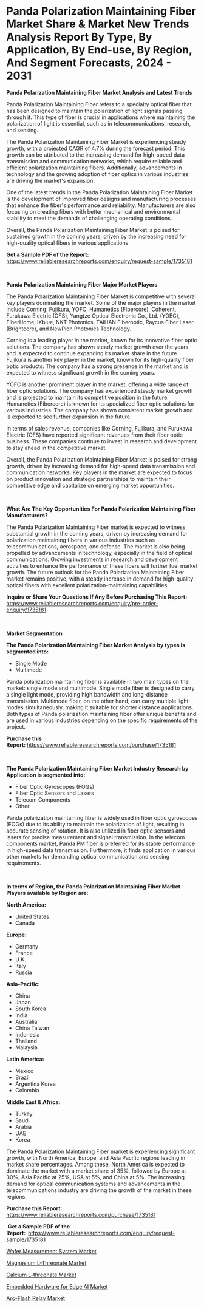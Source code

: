 <p><h1>Panda Polarization Maintaining Fiber Market Share & Market New Trends Analysis Report By Type, By Application, By End-use, By Region, And Segment Forecasts, 2024 - 2031</h1></p><p><strong>Panda Polarization Maintaining Fiber Market Analysis and Latest Trends</strong></p>
<p><p>Panda Polarization Maintaining Fiber refers to a specialty optical fiber that has been designed to maintain the polarization of light signals passing through it. This type of fiber is crucial in applications where maintaining the polarization of light is essential, such as in telecommunications, research, and sensing.</p><p>The Panda Polarization Maintaining Fiber Market is experiencing steady growth, with a projected CAGR of 4.7% during the forecast period. This growth can be attributed to the increasing demand for high-speed data transmission and communication networks, which require reliable and efficient polarization maintaining fibers. Additionally, advancements in technology and the growing adoption of fiber optics in various industries are driving the market's expansion.</p><p>One of the latest trends in the Panda Polarization Maintaining Fiber Market is the development of improved fiber designs and manufacturing processes that enhance the fiber's performance and reliability. Manufacturers are also focusing on creating fibers with better mechanical and environmental stability to meet the demands of challenging operating conditions.</p><p>Overall, the Panda Polarization Maintaining Fiber Market is poised for sustained growth in the coming years, driven by the increasing need for high-quality optical fibers in various applications.</p></p>
<p><strong>Get a Sample PDF of the Report:&nbsp;</strong> <a href="https://www.reliableresearchreports.com/enquiry/request-sample/1735181">https://www.reliableresearchreports.com/enquiry/request-sample/1735181</a></p>
<p>&nbsp;</p>
<p><strong>Panda Polarization Maintaining Fiber Major Market Players</strong></p>
<p><p>The Panda Polarization Maintaining Fiber Market is competitive with several key players dominating the market. Some of the major players in the market include Corning, Fujikura, YOFC, Humanetics (Fibercore), Coherent, Furukawa Electric (OFS), Yangtze Optical Electronic Co., Ltd. (YOEC), FiberHome, iXblue, NKT Photonics, TAIHAN Fiberoptic, Raycus Fiber Laser (Brightcore), and NewPion Photonics Technology.</p><p>Corning is a leading player in the market, known for its innovative fiber optic solutions. The company has shown steady market growth over the years and is expected to continue expanding its market share in the future. Fujikura is another key player in the market, known for its high-quality fiber optic products. The company has a strong presence in the market and is expected to witness significant growth in the coming years.</p><p>YOFC is another prominent player in the market, offering a wide range of fiber optic solutions. The company has experienced steady market growth and is projected to maintain its competitive position in the future. Humanetics (Fibercore) is known for its specialized fiber optic solutions for various industries. The company has shown consistent market growth and is expected to see further expansion in the future.</p><p>In terms of sales revenue, companies like Corning, Fujikura, and Furukawa Electric (OFS) have reported significant revenues from their fiber optic business. These companies continue to invest in research and development to stay ahead in the competitive market.</p><p>Overall, the Panda Polarization Maintaining Fiber Market is poised for strong growth, driven by increasing demand for high-speed data transmission and communication networks. Key players in the market are expected to focus on product innovation and strategic partnerships to maintain their competitive edge and capitalize on emerging market opportunities.</p></p>
<p>&nbsp;</p>
<p><strong>What Are The Key Opportunities For Panda Polarization Maintaining Fiber Manufacturers?</strong></p>
<p><p>The Panda Polarization Maintaining Fiber market is expected to witness substantial growth in the coming years, driven by increasing demand for polarization maintaining fibers in various industries such as telecommunications, aerospace, and defense. The market is also being propelled by advancements in technology, especially in the field of optical communications. Growing investments in research and development activities to enhance the performance of these fibers will further fuel market growth. The future outlook for the Panda Polarization Maintaining Fiber market remains positive, with a steady increase in demand for high-quality optical fibers with excellent polarization-maintaining capabilities.</p></p>
<p><strong>Inquire or Share Your Questions If Any Before Purchasing This Report:</strong> <a href="https://www.reliableresearchreports.com/enquiry/pre-order-enquiry/1735181">https://www.reliableresearchreports.com/enquiry/pre-order-enquiry/1735181</a></p>
<p>&nbsp;</p>
<p><strong>Market Segmentation</strong></p>
<p><strong>The Panda Polarization Maintaining Fiber Market Analysis by types is segmented into:</strong></p>
<p><ul><li>Single Mode</li><li>Multimode</li></ul></p>
<p><p>Panda polarization maintaining fiber is available in two main types on the market: single mode and multimode. Single mode fiber is designed to carry a single light mode, providing high bandwidth and long-distance transmission. Multimode fiber, on the other hand, can carry multiple light modes simultaneously, making it suitable for shorter distance applications. Both types of Panda polarization maintaining fiber offer unique benefits and are used in various industries depending on the specific requirements of the project.</p></p>
<p><strong>Purchase this Report:&nbsp;</strong><a href="https://www.reliableresearchreports.com/purchase/1735181">https://www.reliableresearchreports.com/purchase/1735181</a></p>
<p>&nbsp;</p>
<p><strong>The Panda Polarization Maintaining Fiber Market Industry Research by Application is segmented into:</strong></p>
<p><ul><li>Fiber Optic Gyroscopes (FOGs)</li><li>Fiber Optic Sensors and Lasers</li><li>Telecom Components</li><li>Other</li></ul></p>
<p><p>Panda polarization maintaining fiber is widely used in fiber optic gyroscopes (FOGs) due to its ability to maintain the polarization of light, resulting in accurate sensing of rotation. It is also utilized in fiber optic sensors and lasers for precise measurement and signal transmission. In the telecom components market, Panda PM fiber is preferred for its stable performance in high-speed data transmission. Furthermore, it finds application in various other markets for demanding optical communication and sensing requirements.</p></p>
<p>&nbsp;</p>
<p><strong>In terms of Region, the Panda Polarization Maintaining Fiber Market Players available by Region are:</strong></p>
<p>
    <p> <strong> North America: </strong>
        <ul>
            <li>United States</li>
            <li>Canada</li>
        </ul>
        </p> 
    <p> <strong> Europe: </strong>
        <ul>
            <li>Germany</li>
            <li>France</li>
            <li>U.K.</li>
            <li>Italy</li>
            <li>Russia</li>
        </ul>
        </p> 
    <p> <strong> Asia-Pacific: </strong>
        <ul>
            <li>China</li>
            <li>Japan</li>
            <li>South Korea</li>
            <li>India</li>
            <li>Australia</li>
            <li>China Taiwan</li>
            <li>Indonesia</li>
            <li>Thailand</li>
            <li>Malaysia</li>
        </ul>
        </p> 
    <p> <strong> Latin America: </strong>
        <ul>
            <li>Mexico</li>
            <li>Brazil</li>
            <li>Argentina Korea</li>
            <li>Colombia</li>
        </ul>
        </p> 
    <p> <strong> Middle East & Africa: </strong>
        <ul>
            <li>Turkey</li>
            <li>Saudi</li>
            <li>Arabia</li>
            <li>UAE</li>
            <li>Korea</li>
        </ul>
    </p>
    </p>
<p><p>The Panda Polarization Maintaining Fiber market is experiencing significant growth, with North America, Europe, and Asia Pacific regions leading in market share percentages. Among these, North America is expected to dominate the market with a market share of 35%, followed by Europe at 30%, Asia Pacific at 25%, USA at 5%, and China at 5%. The increasing demand for optical communication systems and advancements in the telecommunications industry are driving the growth of the market in these regions.</p></p>
<p><strong>Purchase this Report: </strong><a href="https://www.reliableresearchreports.com/purchase/1735181">https://www.reliableresearchreports.com/purchase/1735181</a></p>
<p>&nbsp;<strong>Get a Sample PDF of the Report:&nbsp;&nbsp;</strong><a href="https://www.reliableresearchreports.com/enquiry/request-sample/1735181">https://www.reliableresearchreports.com/enquiry/request-sample/1735181</a></p>
<p><strong></strong></p>
<p><p><a href="https://github.com/YashRP12/Market-Research-Report-List-3/blob/main/wafer-measurement-system-market.md">Wafer Measurement System Market</a></p><p><a href="https://issuu.com/reportprime-2/docs/magnesium-l-threonate-market-size-2030.pptx">Magnesium L-Threonate Market</a></p><p><a href="https://issuu.com/reportprime-2/docs/calcium-l-threonate-market-size-2030.pptx">Calcium L-threonate Market</a></p><p><a href="https://github.com/eeaveuhhh/Market-Research-Report-List-1/blob/main/embedded-hardware-for-edge-ai-market.md">Embedded Hardware for Edge AI Market</a></p><p><a href="https://github.com/khayangel/Market-Research-Report-List-2/blob/main/arc-flash-relay-market.md">Arc-Flash Relay Market</a></p></p>